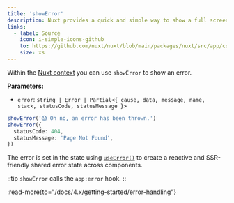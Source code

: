```yaml
---
title: 'showError'
description: Nuxt provides a quick and simple way to show a full screen error page if needed.
links:
  - label: Source
    icon: i-simple-icons-github
    to: https://github.com/nuxt/nuxt/blob/main/packages/nuxt/src/app/composables/error.ts
    size: xs
---
```


Within the [Nuxt context](/docs/4.x/guide/going-further/nuxt-app#the-nuxt-context) you can use `showError` to show an error.

**Parameters:**

- `error`: `string | Error | Partial<{ cause, data, message, name, stack, statusCode, statusMessage }>`

```ts
showError('😱 Oh no, an error has been thrown.')
showError({
  statusCode: 404,
  statusMessage: 'Page Not Found',
})
```

The error is set in the state using [`useError()`](/docs/4.x/api/composables/use-error) to create a reactive and SSR-friendly shared error state across components.

::tip
`showError` calls the `app:error` hook.
::

:read-more{to="/docs/4.x/getting-started/error-handling"}

